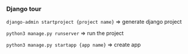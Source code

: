 ### Django tour

`django-admin startproject {project name}` => generate django project 

`python3 manage.py runserver` => run the project 

`python3 manage.py startapp {app name}` => create app